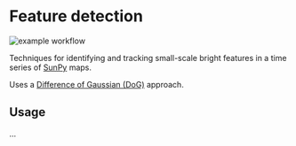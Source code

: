 # Feature detection

![example workflow](https://github.com/github/docs/actions/workflows/test.yml/badge.svg)

Techniques for identifying and tracking small-scale bright features in a time series of [SunPy](https://github.com/sunpy/sunpy) maps.

Uses a [Difference of Gaussian (DoG)](https://scikit-image.org/docs/stable/api/skimage.feature.html#skimage.feature.blob_dog) approach.

## Usage
...
